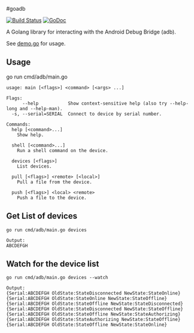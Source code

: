 #goadb

[![Build Status](https://travis-ci.org/zach-klippenstein/goadb.svg?branch=master)](https://travis-ci.org/zach-klippenstein/goadb)
[![GoDoc](https://godoc.org/github.com/zach-klippenstein/goadb?status.svg)](https://godoc.org/github.com/zach-klippenstein/goadb)

A Golang library for interacting with the Android Debug Bridge (adb).

See [demo.go](cmd/demo/demo.go) for usage.

## Usage

go run cmd/adb/main.go

```
usage: main [<flags>] <command> [<args> ...]

Flags:
      --help           Show context-sensitive help (also try --help-long and --help-man).
  -s, --serial=SERIAL  Connect to device by serial number.

Commands:
  help [<command>...]
    Show help.

  shell [<command>...]
    Run a shell command on the device.

  devices [<flags>]
    List devices.

  pull [<flags>] <remote> [<local>]
    Pull a file from the device.

  push [<flags>] <local> <remote>
    Push a file to the device.

```

## Get List of devices

```
go run cmd/adb/main.go devices

Output:
ABCDEFGH

```

## Watch for the device list

```
go run cmd/adb/main.go devices --watch

Output:
{Serial:ABCDEFGH OldState:StateDisconnected NewState:StateOnline}
{Serial:ABCDEFGH OldState:StateOnline NewState:StateOffline}
{Serial:ABCDEFGH OldState:StateOffline NewState:StateDisconnected}
{Serial:ABCDEFGH OldState:StateDisconnected NewState:StateOffline}
{Serial:ABCDEFGH OldState:StateOffline NewState:StateAuthorizing}
{Serial:ABCDEFGH OldState:StateAuthorizing NewState:StateOffline}
{Serial:ABCDEFGH OldState:StateOffline NewState:StateOnline}

```